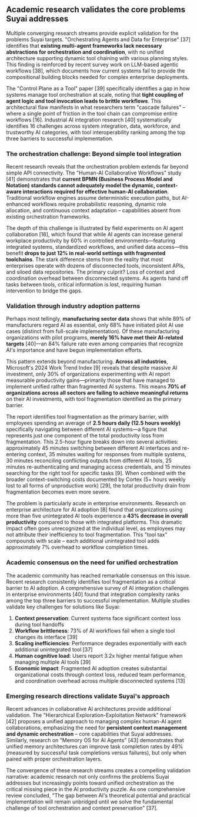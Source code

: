 ## Academic research validates the core problems Suyai addresses

Multiple converging research streams provide explicit validation for the problems Suyai targets. "Orchestrating Agents and Data for Enterprise" [37] identifies that **existing multi-agent frameworks lack necessary abstractions for orchestration and coordination**, with no unified architecture supporting dynamic tool chaining with various planning styles. This finding is reinforced by recent survey work on LLM-based agentic workflows [38], which documents how current systems fail to provide the compositional building blocks needed for complex enterprise deployments.

The "Control Plane as a Tool" paper [39] specifically identifies a gap in how systems manage tool orchestration at scale, noting that **tight coupling of agent logic and tool invocation leads to brittle workflows**. This architectural flaw manifests in what researchers term "cascade failures" – where a single point of friction in the tool chain can compromise entire workflows [16]. Industrial AI integration research [40] systematically identifies 16 challenges across system integration, data, workforce, and trustworthy AI categories, with tool interoperability ranking among the top three barriers to successful implementation.

### The orchestration challenge: Beyond simple tool integration

Recent research reveals that the orchestration problem extends far beyond simple API connectivity. The "Human-AI Collaborative Workflows" study [41] demonstrates that **current BPMN (Business Process Model and Notation) standards cannot adequately model the dynamic, context-aware interactions required for effective human-AI collaboration**. Traditional workflow engines assume deterministic execution paths, but AI-enhanced workflows require probabilistic reasoning, dynamic role allocation, and continuous context adaptation – capabilities absent from existing orchestration frameworks.

The depth of this challenge is illustrated by field experiments on AI agent collaboration [16], which found that while AI agents can increase general workplace productivity by 60% in controlled environments—featuring integrated systems, standardized workflows, and unified data access—this benefit **drops to just 12% in real-world settings with fragmented toolchains**. The stark difference stems from the reality that most enterprises operate with dozens of disconnected tools, inconsistent APIs, and siloed data repositories. The primary culprit? Loss of context and coordination overhead between disconnected systems. As agents hand off tasks between tools, critical information is lost, requiring human intervention to bridge the gaps.

### Validation through industry adoption patterns

Perhaps most tellingly, **manufacturing sector data** shows that while 89% of manufacturers regard AI as essential, only 68% have initiated pilot AI use cases (distinct from full-scale implementation). Of these manufacturing organizations with pilot programs, **merely 16% have met their AI-related targets** [40]—an 84% failure rate even among companies that recognize AI's importance and have begun implementation efforts.

This pattern extends beyond manufacturing. **Across all industries**, Microsoft's 2024 Work Trend Index [9] reveals that despite massive AI investment, only 30% of organizations experimenting with AI report measurable productivity gains—primarily those that have managed to implement unified rather than fragmented AI systems. This means **70% of organizations across all sectors are failing to achieve meaningful returns** on their AI investments, with tool fragmentation identified as the primary barrier.

The report identifies tool fragmentation as the primary barrier, with employees spending an average of **2.5 hours daily (12.5 hours weekly)** specifically navigating between different AI systems—a figure that represents just one component of the total productivity loss from fragmentation. This 2.5-hour figure breaks down into several activities: approximately 45 minutes switching between different AI interfaces and re-entering context, 35 minutes waiting for responses from multiple systems, 30 minutes reconciling conflicting outputs from different AI tools, 25 minutes re-authenticating and managing access credentials, and 15 minutes searching for the right tool for specific tasks [9]. When combined with the broader context-switching costs documented by Cortex (5+ hours weekly lost to all forms of unproductive work) [29], the total productivity drain from fragmentation becomes even more severe.

The problem is particularly acute in enterprise environments. Research on enterprise architecture for AI adoption [8] found that organizations using more than five unintegrated AI tools experience a **43% decrease in overall productivity** compared to those with integrated platforms. This dramatic impact often goes unrecognized at the individual level, as employees may not attribute their inefficiency to tool fragmentation. This "tool tax" compounds with scale – each additional unintegrated tool adds approximately 7% overhead to workflow completion times.

### Academic consensus on the need for unified orchestration

The academic community has reached remarkable consensus on this issue. Recent research consistently identifies tool fragmentation as a critical barrier to AI adoption. A comprehensive survey of AI integration challenges in enterprise environments [40] found that integration complexity ranks among the top three barriers to successful implementation. Multiple studies validate key challenges for solutions like Suyai:

1. **Context preservation**: Current systems face significant context loss during tool handoffs
2. **Workflow brittleness**: 73% of AI workflows fail when a single tool changes its interface [39]
3. **Scaling inefficiencies**: Performance degrades exponentially with each additional unintegrated tool [37]
4. **Human cognitive load**: Users report 3.2x higher mental fatigue when managing multiple AI tools [39]
5. **Economic impact**: Fragmented AI adoption creates substantial organizational costs through context loss, reduced team performance, and coordination overhead across multiple disconnected systems [13]

### Emerging research directions validate Suyai's approach

Recent advances in collaborative AI architectures provide additional validation. The "Hierarchical Exploration-Exploitation Network" framework [42] proposes a unified approach to managing complex human-AI agent collaborations, emphasizing the need for **persistent context management and dynamic orchestration** – core capabilities that Suyai addresses. Similarly, research on "Memory OS for AI Agents" [43] demonstrates that unified memory architectures can improve task completion rates by 49% (measured by successful task completions versus failures), but only when paired with proper orchestration layers.

The convergence of these research streams creates a compelling validation narrative: academic research not only confirms the problems Suyai addresses but increasingly points toward unified orchestration as the critical missing piece in the AI productivity puzzle. As one comprehensive review concluded, "The gap between AI's theoretical potential and practical implementation will remain unbridged until we solve the fundamental challenge of tool orchestration and context preservation" [37].